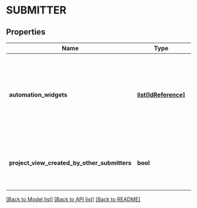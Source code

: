# SUBMITTER

## Properties
Name | Type | Description | Notes
------------ | ------------- | ------------- | -------------
**automation_widgets** | [**list[IdReference]**](IdReference.md) | If no automation widgets are assigned in request the default automation widgets will be assigned instead | [optional] 
**project_view_created_by_other_submitters** | **bool** | View projects created by other Submitters. Default: false | [optional] 

[[Back to Model list]](../README.md#documentation-for-models) [[Back to API list]](../README.md#documentation-for-api-endpoints) [[Back to README]](../README.md)

